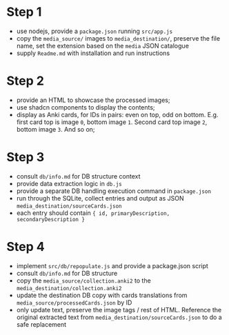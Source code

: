 # Step 1

- use nodejs, provide a `package.json` running `src/app.js`
- copy the `media_source/` images to `media_destination/`, preserve the file name, set the extension based on the `media` JSON catalogue
- supply `Readme.md` with installation and run instructions

# Step 2

- provide an HTML to showcase the processed images;
- use shadcn components to display the contents;
- display as Anki cards, for IDs in pairs: even on top, odd on bottom. E.g. first card top is image `0`, bottom image `1`. Second card top image `2`, bottom image `3`. And so on;

# Step 3

- consult `db/info.md` for DB structure context
- provide data extraction logic in `db.js`
- provide a separate DB handling execution command in `package.json`
- run through the SQLite, collect entries and output as JSON `media_destination/sourceCards.json`
- each entry should contain `{ id, primaryDescription, secondaryDescription }`

# Step 4

- implement `src/db/repopulate.js` and provide a package.json script
- consult `db/info.md` for DB structure
- copy the `media_source/collection.anki2` to the `media_destination/collection.anki2`
- update the destination DB copy with cards translations from `media_source/processedCards.json` by ID
- only update text, preserve the image tags / rest of HTML. Reference the original extracted text from `media_destination/sourceCards.json` to do a safe replacement